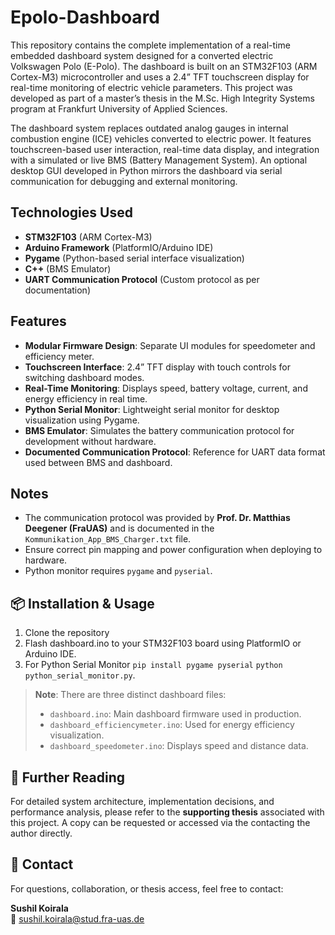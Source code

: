 # Epolo-Dashboard
This repository contains the complete implementation of a real-time embedded dashboard system designed for a converted electric Volkswagen Polo (E-Polo). The dashboard is built on an STM32F103 (ARM Cortex-M3) microcontroller and uses a 2.4” TFT touchscreen display for real-time monitoring of electric vehicle parameters.
This project was developed as part of a master’s thesis in the M.Sc. High Integrity Systems program at Frankfurt University of Applied Sciences.

The dashboard system replaces outdated analog gauges in internal combustion engine (ICE) vehicles converted to electric power. It features touchscreen-based user interaction, real-time data display, and integration with a simulated or live BMS (Battery Management System). An optional desktop GUI developed in Python mirrors the dashboard via serial communication for debugging and external monitoring.


## Technologies Used

- **STM32F103** (ARM Cortex-M3)
- **Arduino Framework** (PlatformIO/Arduino IDE)
- **Pygame** (Python-based serial interface visualization)
- **C++** (BMS Emulator)
- **UART Communication Protocol** (Custom protocol as per documentation)

## Features

- **Modular Firmware Design**: Separate UI modules for speedometer and efficiency meter.
- **Touchscreen Interface**: 2.4” TFT display with touch controls for switching dashboard modes.
- **Real-Time Monitoring**: Displays speed, battery voltage, current, and energy efficiency in real time.
- **Python Serial Monitor**: Lightweight serial monitor for desktop visualization using Pygame.
- **BMS Emulator**: Simulates the battery communication protocol for development without hardware.
- **Documented Communication Protocol**: Reference for UART data format used between BMS and dashboard.


## Notes

- The communication protocol was provided by **Prof. Dr. Matthias Deegener (FraUAS)** and is documented in the `Kommunikation_App_BMS_Charger.txt` file.
- Ensure correct pin mapping and power configuration when deploying to hardware.
- Python monitor requires `pygame` and `pyserial`.

## 📦 Installation & Usage

1. Clone the repository
2. Flash dashboard.ino to your STM32F103 board using PlatformIO or Arduino IDE.
3. For Python Serial Monitor
`pip install pygame pyserial`
`python python_serial_monitor.py`.

>  **Note**: There are three distinct dashboard files:
> - `dashboard.ino`: Main dashboard firmware used in production.
> - `dashboard_efficiencymeter.ino`: Used for energy efficiency visualization.
> - `dashboard_speedometer.ino`: Displays speed and distance data.

## 📘 Further Reading

For detailed system architecture, implementation decisions, and performance analysis, please refer to the **supporting thesis** associated with this project. A copy can be requested or accessed via the  contacting the author directly.

## 📩 Contact

For questions, collaboration, or thesis access, feel free to contact:

**Sushil Koirala**  
📧 [sushil.koirala@stud.fra-uas.de](mailto:sushil.koirala@stud.fra-uas.de)
